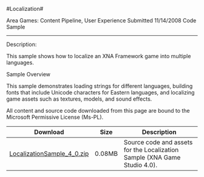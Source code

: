#Localization#

Area
Games: Content Pipeline, User Experience
Submitted
11/14/2008
Code Sample

---

Description:

This sample shows how to localize an XNA Framework game into multiple languages.

Sample Overview

This sample demonstrates loading strings for different languages, building fonts that include Unicode characters for Eastern languages, and localizing game assets such as textures, models, and sound effects.


All content and source code downloaded from this page are bound to the Microsoft Permissive License (Ms-PL).


Download | Size | Description
---|---|---|
[LocalizationSample_4_0.zip](https://github.com/simondarksidej/XNAGameStudio/blob/master/Samples/LocalizationSample_4_0.zip?raw=true) | 0.08MB | Source code and assets for the Localization Sample (XNA Game Studio 4.0). 